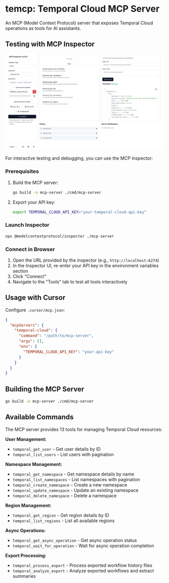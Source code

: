 # temcp: Temporal Cloud MCP Server

An MCP (Model Context Protocol) server that exposes Temporal Cloud operations as tools for AI assistants.

## Testing with MCP Inspector

![MCP Inspector Interface](./mcp-inspector.png)

For interactive testing and debugging, you can use the MCP Inspector:

### Prerequisites
1. Build the MCP server:
   ```bash
   go build -o mcp-server ./cmd/mcp-server
   ```

2. Export your API key:
   ```bash
   export TEMPORAL_CLOUD_API_KEY="your-temporal-cloud-api-key"
   ```

### Launch Inspector
```bash
npx @modelcontextprotocol/inspector ./mcp-server
```

### Connect in Browser
1. Open the URL provided by the inspector (e.g., `http://localhost:6274`)
2. In the Inspector UI, re-enter your API key in the environment variables section
3. Click "Connect"
4. Navigate to the "Tools" tab to test all tools interactively

## Usage with Cursor

Configure `.cursor/mcp.json`:
```json
{
  "mcpServers": {
    "temporal-cloud": {
      "command": "/path/to/mcp-server",
      "args": [],
      "env": {
        "TEMPORAL_CLOUD_API_KEY": "your-api-key"
      }
    }
  }
}
```

## Building the MCP Server

```bash
go build -o mcp-server ./cmd/mcp-server
```

## Available Commands

The MCP server provides 13 tools for managing Temporal Cloud resources:

**User Management:**
- `temporal_get_user` - Get user details by ID
- `temporal_list_users` - List users with pagination

**Namespace Management:**
- `temporal_get_namespace` - Get namespace details by name
- `temporal_list_namespaces` - List namespaces with pagination
- `temporal_create_namespace` - Create a new namespace
- `temporal_update_namespace` - Update an existing namespace
- `temporal_delete_namespace` - Delete a namespace

**Region Management:**
- `temporal_get_region` - Get region details by ID
- `temporal_list_regions` - List all available regions

**Async Operations:**
- `temporal_get_async_operation` - Get async operation status
- `temporal_wait_for_operation` - Wait for async operation completion

**Export Processing:**
- `temporal_process_export` - Process exported workflow history files
- `temporal_analyze_export` - Analyze exported workflows and extract summaries
